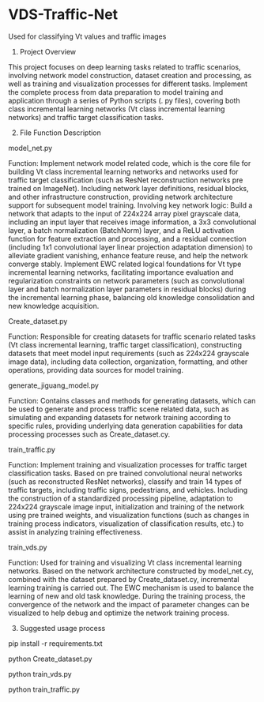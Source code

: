 # VDS-Traffic-Net
Used for classifying Vt values and traffic images

1. Project Overview
   
This project focuses on deep learning tasks related to traffic scenarios, involving network model construction, dataset creation and processing, as well as training and visualization processes for different tasks. Implement the complete process from data preparation to model training and application through a series of Python scripts (. py files), covering both class incremental learning networks (Vt class incremental learning networks) and traffic target classification tasks.

2. File Function Description

model_net.py

Function: Implement network model related code, which is the core file for building Vt class incremental learning networks and networks used for traffic target classification (such as ResNet reconstruction networks pre trained on ImageNet). Including network layer definitions, residual blocks, and other infrastructure construction, providing network architecture support for subsequent model training.
Involving key network logic:
Build a network that adapts to the input of 224x224 array pixel grayscale data, including an input layer that receives image information, a 3x3 convolutional layer, a batch normalization (BatchNorm) layer, and a ReLU activation function for feature extraction and processing, and a residual connection (including 1x1 convolutional layer linear projection adaptation dimension) to alleviate gradient vanishing, enhance feature reuse, and help the network converge stably.
Implement EWC related logical foundations for Vt type incremental learning networks, facilitating importance evaluation and regularization constraints on network parameters (such as convolutional layer and batch normalization layer parameters in residual blocks) during the incremental learning phase, balancing old knowledge consolidation and new knowledge acquisition.

Create_dataset.py

Function: Responsible for creating datasets for traffic scenario related tasks (Vt class incremental learning, traffic target classification), constructing datasets that meet model input requirements (such as 224x224 grayscale image data), including data collection, organization, formatting, and other operations, providing data sources for model training.

generate_jiguang_model.py

Function: Contains classes and methods for generating datasets, which can be used to generate and process traffic scene related data, such as simulating and expanding datasets for network training according to specific rules, providing underlying data generation capabilities for data processing processes such as Create_dataset.cy.

train_traffic.py

Function: Implement training and visualization processes for traffic target classification tasks. Based on pre trained convolutional neural networks (such as reconstructed ResNet networks), classify and train 14 types of traffic targets, including traffic signs, pedestrians, and vehicles. Including the construction of a standardized processing pipeline, adaptation to 224x224 grayscale image input, initialization and training of the network using pre trained weights, and visualization functions (such as changes in training process indicators, visualization of classification results, etc.) to assist in analyzing training effectiveness.

train_vds.py

Function: Used for training and visualizing Vt class incremental learning networks. Based on the network architecture constructed by model_net.cy, combined with the dataset prepared by Create_dataset.cy, incremental learning training is carried out. The EWC mechanism is used to balance the learning of new and old task knowledge. During the training process, the convergence of the network and the impact of parameter changes can be visualized to help debug and optimize the network training process.

3. Suggested usage process

pip install -r requirements.txt

python Create_dataset.py

python train_vds.py

python train_traffic.py

